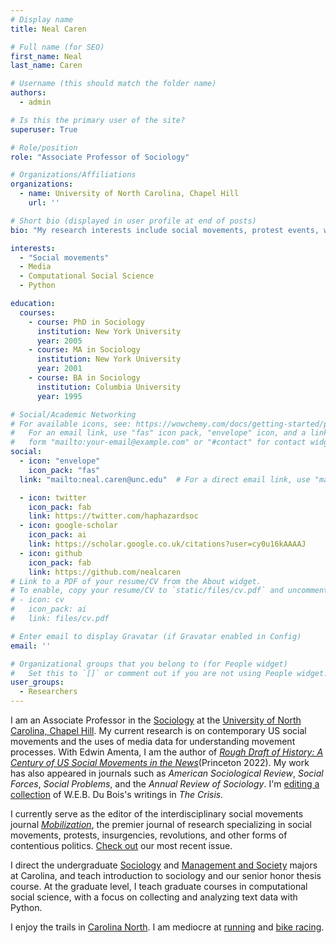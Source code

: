 ```yaml
---
# Display name
title: Neal Caren

# Full name (for SEO)
first_name: Neal
last_name: Caren

# Username (this should match the folder name)
authors:
  - admin

# Is this the primary user of the site?
superuser: True

# Role/position
role: "Associate Professor of Sociology"

# Organizations/Affiliations
organizations:
  - name: University of North Carolina, Chapel Hill
    url: ''

# Short bio (displayed in user profile at end of posts)
bio: "My research interests include social movements, protest events, web scraping, and text analysis."

interests:
  - "Social movements"
  - Media
  - Computational Social Science
  - Python

education:
  courses:
    - course: PhD in Sociology
      institution: New York University
      year: 2005
    - course: MA in Sociology
      institution: New York University
      year: 2001
    - course: BA in Sociology
      institution: Columbia University
      year: 1995

# Social/Academic Networking
# For available icons, see: https://wowchemy.com/docs/getting-started/page-builder/#icons
#   For an email link, use "fas" icon pack, "envelope" icon, and a link in the
#   form "mailto:your-email@example.com" or "#contact" for contact widget.
social:
  - icon: "envelope"
    icon_pack: "fas"
  link: "mailto:neal.caren@unc.edu"  # For a direct email link, use "mailto:neal.caren@unc.edu".

  - icon: twitter
    icon_pack: fab
    link: https://twitter.com/haphazardsoc
  - icon: google-scholar
    icon_pack: ai
    link: https://scholar.google.co.uk/citations?user=cy0u16kAAAAJ
  - icon: github
    icon_pack: fab
    link: https://github.com/nealcaren
# Link to a PDF of your resume/CV from the About widget.
# To enable, copy your resume/CV to `static/files/cv.pdf` and uncomment the lines below.
# - icon: cv
#   icon_pack: ai
#   link: files/cv.pdf

# Enter email to display Gravatar (if Gravatar enabled in Config)
email: ''

# Organizational groups that you belong to (for People widget)
#   Set this to `[]` or comment out if you are not using People widget.
user_groups:
  - Researchers
---
```


I am an Associate Professor in the  [Sociology](https://sociology.unc.edu/) at the [University of North Carolina, Chapel Hill](http://unc.edu). My current research is on contemporary US social movements and the uses of media data for understanding movement processes. With Edwin Amenta, I am the author of *[Rough Draft of History: A Century of US Social Movements in the News](https://press.princeton.edu/books/paperback/9780691232775/rough-draft-of-history)*(Princeton 2022). My work has also appeared in journals such as *American Sociological Review*, *Social Forces*, *Social Problems*, and the *Annual Review of Sociology*. I'm [editing a collection](https://www.dareyoufight.org) of W.E.B. Du Bois's writings in *The Crisis.* 

I currently serve as the editor of the interdisciplinary social movements journal [*Mobilization*](https://mobilizationjournal.org), the premier journal of research specializing in social movements, protests, insurgencies, revolutions, and other forms of contentious politics. [Check out](https://mobilizationjournal.org/toc/maiq/24/1) our most recent issue.


I direct the undergraduate [Sociology](https://sociology.unc.edu/undergraduate-program/sociology-major/) and [Management and Society](https://sociology.unc.edu/undergraduate-program/management-and-society-major/) majors at Carolina, and teach introduction to sociology and our senior honor thesis course. At the graduate level, I teach graduate courses in computational social science, with a focus on collecting and analyzing text data with Python.

I enjoy the trails in [Carolina North](https://facilities.unc.edu/operations/grounds-services/carolina-north-forest/). I am mediocre at [running](https://ultrasignup.com/results_participant.aspx?fname=Neal&lname=Caren) and [bike racing](https://www.crossresults.com/racer/196345).
